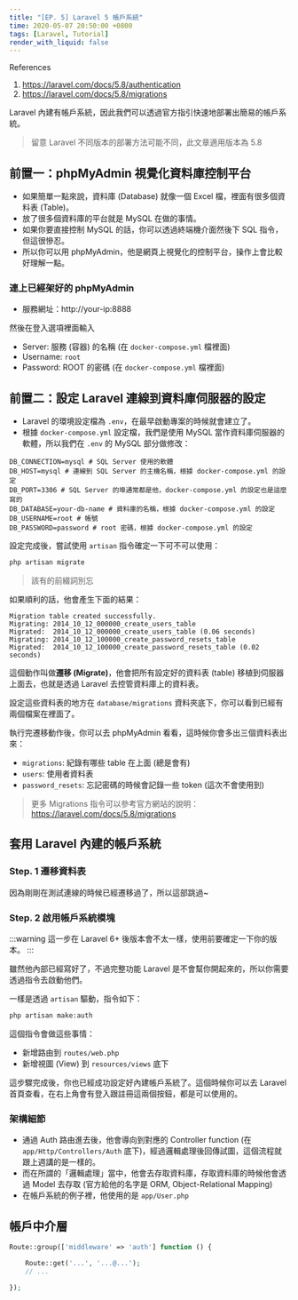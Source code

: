 ```yaml
---
title: "[EP. 5] Laravel 5 帳戶系統"
time: 2020-05-07 20:50:00 +0800
tags: [Laravel, Tutorial]
render_with_liquid: false
---
```


References

1. https://laravel.com/docs/5.8/authentication
2. https://laravel.com/docs/5.8/migrations

Laravel 內建有帳戶系統，因此我們可以透過官方指引快速地部署出簡易的帳戶系統。

> 留意 Laravel 不同版本的部署方法可能不同，此文章適用版本為 5.8

## 前置一：phpMyAdmin 視覺化資料庫控制平台

- 如果簡單一點來說，資料庫 (Database) 就像一個 Excel 檔，裡面有很多個資料表 (Table)。
- 放了很多個資料庫的平台就是 MySQL 在做的事情。
- 如果你要直接控制 MySQL 的話，你可以透過終端機介面然後下 SQL 指令，但這很慘忍。
- 所以你可以用 phpMyAdmin，他是網頁上視覺化的控制平台，操作上會比較好理解一點。

### 連上已經架好的 phpMyAdmin

- 服務網址：http://your-ip:8888

然後在登入選項裡面輸入

- Server: 服務 (容器) 的名稱 (在 `docker-compose.yml` 檔裡面)
- Username: `root`
- Password: ROOT 的密碼 (在 `docker-compose.yml` 檔裡面)

## 前置二：設定 Laravel 連線到資料庫伺服器的設定

- Laravel 的環境設定檔為 `.env`，在最早啟動專案的時候就會建立了。
- 根據 `docker-compose.yml` 設定檔，我們是使用 MySQL 當作資料庫伺服器的軟體，所以我們在 `.env` 的 MySQL 部分做修改：

```
DB_CONNECTION=mysql # SQL Server 使用的軟體
DB_HOST=mysql # 連線到 SQL Server 的主機名稱，根據 docker-compose.yml 的設定
DB_PORT=3306 # SQL Server 的埠通常都是他，docker-compose.yml 的設定也是這麼寫的
DB_DATABASE=your-db-name # 資料庫的名稱，根據 docker-compose.yml 的設定
DB_USERNAME=root # 帳號
DB_PASSWORD=password # root 密碼，根據 docker-compose.yml 的設定
```

設定完成後，嘗試使用 `artisan` 指令確定一下可不可以使用：

```bash
php artisan migrate
```

> 該有的前綴詞別忘

如果順利的話，他會產生下面的結果：

```
Migration table created successfully.
Migrating: 2014_10_12_000000_create_users_table
Migrated:  2014_10_12_000000_create_users_table (0.06 seconds)
Migrating: 2014_10_12_100000_create_password_resets_table
Migrated:  2014_10_12_100000_create_password_resets_table (0.02 seconds)
```

這個動作叫做**遷移 (Migrate)**，他會把所有設定好的資料表 (table) 移植到伺服器上面去，也就是透過 Laravel 去控管資料庫上的資料表。

設定這些資料表的地方在 `database/migrations` 資料夾底下，你可以看到已經有兩個檔案在裡面了。

執行完遷移動作後，你可以去 phpMyAdmin 看看，這時候你會多出三個資料表出來：

- `migrations`: 紀錄有哪些 table 在上面 (總是會有)
- `users`: 使用者資料表
- `password_resets`: 忘記密碼的時候會記錄一些 token (這次不會使用到)

> 更多 Migrations 指令可以參考官方網站的說明：
> https://laravel.com/docs/5.8/migrations

## 套用 Laravel 內建的帳戶系統

### Step. 1 遷移資料表

因為剛剛在測試連線的時候已經遷移過了，所以這部跳過~

### Step. 2 啟用帳戶系統模塊

:::warning
<i class="fa fa-warning"></i> 這一步在 Laravel 6+ 後版本會不太一樣，使用前要確定一下你的版本。
:::

雖然他內部已經寫好了，不過完整功能 Laravel 是不會幫你開起來的，所以你需要透過指令去啟動他們。

一樣是透過 `artisan` 驅動，指令如下：

```bash
php artisan make:auth
```

這個指令會做這些事情：

- 新增路由到 `routes/web.php`
- 新增視圖 (View) 到 `resources/views` 底下

這步驟完成後，你也已經成功設定好內建帳戶系統了。這個時候你可以去 Laravel 首頁查看，在右上角會有登入跟註冊這兩個按鈕，都是可以使用的。

### 架構細節

- 通過 Auth 路由進去後，他會導向到對應的 Controller function (在 `app/Http/Controllers/Auth` 底下)，經過邏輯處理後回傳試圖，這個流程就跟上週講的是一樣的。
- 而在所謂的「邏輯處理」當中，他會去存取資料庫，存取資料庫的時候他會透過 Model 去存取 (官方給他的名字是 ORM, Object-Relational Mapping)
- 在帳戶系統的例子裡，他使用的是 `app/User.php`

## 帳戶中介層

```php
Route::group(['middleware' => 'auth'] function () {

    Route::get('...', '...@...');
    // ...

});
```
